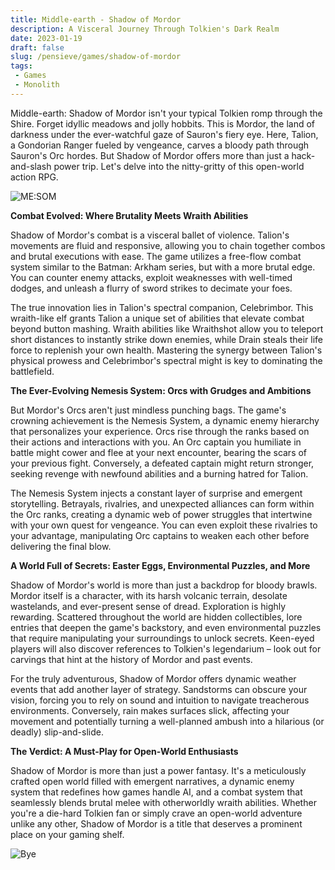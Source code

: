 ```yaml
---
title: Middle-earth - Shadow of Mordor
description: A Visceral Journey Through Tolkien's Dark Realm
date: 2023-01-19
draft: false
slug: /pensieve/games/shadow-of-mordor
tags:
 - Games
 - Monolith
---
```


Middle-earth: Shadow of Mordor isn't your typical Tolkien romp through the Shire. Forget idyllic meadows and jolly hobbits. This is Mordor, the land of darkness under the ever-watchful gaze of Sauron's fiery eye. Here, Talion, a Gondorian Ranger fueled by vengeance, carves a bloody path through Sauron's Orc hordes. But Shadow of Mordor offers more than just a hack-and-slash power trip. Let's delve into the nitty-gritty of this open-world action RPG.

![ME:SOM](https://wallpapercave.com/wp/wp1858787.jpg)

**Combat Evolved: Where Brutality Meets Wraith Abilities**

Shadow of Mordor's combat is a visceral ballet of violence. Talion's movements are fluid and responsive, allowing you to chain together combos and brutal executions with ease. The game utilizes a free-flow combat system similar to the Batman: Arkham series, but with a more brutal edge. You can counter enemy attacks, exploit weaknesses with well-timed dodges, and unleash a flurry of sword strikes to decimate your foes.

The true innovation lies in Talion's spectral companion, Celebrimbor. This wraith-like elf grants Talion a unique set of abilities that elevate combat beyond button mashing. Wraith abilities like Wraithshot allow you to teleport short distances to instantly strike down enemies, while Drain steals their life force to replenish your own health. Mastering the synergy between Talion's physical prowess and Celebrimbor's spectral might is key to dominating the battlefield.

**The Ever-Evolving Nemesis System: Orcs with Grudges and Ambitions**

But Mordor's Orcs aren't just mindless punching bags. The game's crowning achievement is the Nemesis System, a dynamic enemy hierarchy that personalizes your experience. Orcs rise through the ranks based on their actions and interactions with you. An Orc captain you humiliate in battle might cower and flee at your next encounter, bearing the scars of your previous fight. Conversely, a defeated captain might return stronger, seeking revenge with newfound abilities and a burning hatred for Talion.

The Nemesis System injects a constant layer of surprise and emergent storytelling. Betrayals, rivalries, and unexpected alliances can form within the Orc ranks, creating a dynamic web of power struggles that intertwine with your own quest for vengeance. You can even exploit these rivalries to your advantage, manipulating Orc captains to weaken each other before delivering the final blow.

**A World Full of Secrets: Easter Eggs, Environmental Puzzles, and More**

Shadow of Mordor's world is more than just a backdrop for bloody brawls. Mordor itself is a character, with its harsh volcanic terrain, desolate wastelands, and ever-present sense of dread.  Exploration is highly rewarding.  Scattered throughout the world are hidden collectibles, lore entries that deepen the game's backstory, and even environmental puzzles that require manipulating your surroundings to unlock secrets. Keen-eyed players will also discover references to Tolkien's legendarium –  look out for carvings that hint at the history of Mordor and past events.

For the truly adventurous, Shadow of Mordor offers dynamic weather events that add another layer of strategy. Sandstorms can obscure your vision, forcing you to rely on sound and intuition to navigate treacherous environments. Conversely, rain makes surfaces slick, affecting your movement and potentially turning a well-planned ambush into a hilarious (or deadly) slip-and-slide.

**The Verdict: A Must-Play for Open-World Enthusiasts**

Shadow of Mordor is more than just a power fantasy. It's a meticulously crafted open world filled with emergent narratives, a dynamic enemy system that redefines how games handle AI, and a combat system that seamlessly blends brutal melee with otherworldly wraith abilities.  Whether you're a die-hard Tolkien fan or simply crave an open-world adventure unlike any other, Shadow of Mordor is a title that deserves a prominent place on your gaming shelf.

![Bye](https://wallpapercave.com/wp/wp1858788.jpg)